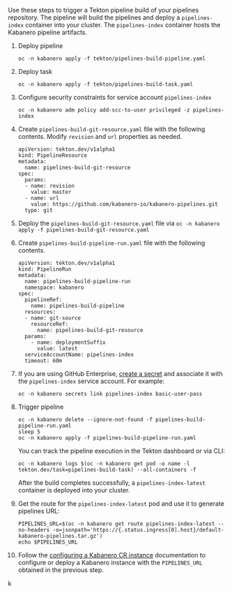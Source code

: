 
Use these steps to trigger a Tekton pipeline build of your pipelines repository. The pipeline will build the pipelines and deploy a `pipelines-index` container into your cluster. The `pipelines-index` container hosts the Kabanero pipeline artifacts.

1. Deploy pipeline
    ```
    oc -n kabanero apply -f tekton/pipelines-build-pipeline.yaml 
    ```
1. Deploy task
    ```
    oc -n kabanero apply -f tekton/pipelines-build-task.yaml 
    ```

1. Configure security constraints for service account `pipelines-index`
    ```
    oc -n kabanero adm policy add-scc-to-user privileged -z pipelines-index
    ```

1. Create `pipelines-build-git-resource.yaml` file with the following contents. Modify `revision` and `url` properties as needed. 
    ```
    apiVersion: tekton.dev/v1alpha1
    kind: PipelineResource
    metadata:
      name: pipelines-build-git-resource
    spec:
      params:
      - name: revision
        value: master
      - name: url
        value: https://github.com/kabanero-io/kabanero-pipelines.git
      type: git
    ```

1. Deploy the `pipelines-build-git-resource.yaml` file via `oc -n kabanero apply -f pipelines-build-git-resource.yaml`

1. Create `pipelines-build-pipeline-run.yaml` file with the following contents.

    ```
    apiVersion: tekton.dev/v1alpha1
    kind: PipelineRun
    metadata:
      name: pipelines-build-pipeline-run
      namespace: kabanero
    spec:
      pipelineRef:
        name: pipelines-build-pipeline
      resources:
      - name: git-source
        resourceRef:
          name: pipelines-build-git-resource
      params:
        - name: deploymentSuffix
          value: latest
      serviceAccountName: pipelines-index
      timeout: 60m
    ```

1. If you are using GitHub Enterprise, [create a secret](https://github.com/tektoncd/pipeline/blob/master/docs/auth.md#basic-authentication-git) and associate it with the `pipelines-index` service account. For example:
    ```
    oc -n kabanero secrets link pipelines-index basic-user-pass
    ```

1. Trigger pipeline
    ```
    oc -n kabanero delete --ignore-not-found -f pipelines-build-pipeline-run.yaml
    sleep 5
    oc -n kabanero apply -f pipelines-build-pipeline-run.yaml
    ```

    You can track the pipeline execution in the Tekton dashboard or via CLI:
    ```
    oc -n kabanero logs $(oc -n kabanero get pod -o name -l tekton.dev/task=pipelines-build-task) --all-containers -f 
    ```

   After the build completes successfully, a `pipelines-index-latest` container is deployed into your cluster.

1. Get the route for the `pipelines-index-latest` pod and use it to generate pipelines URL:

    ```
    PIPELINES_URL=$(oc -n kabanero get route pipelines-index-latest --no-headers -o=jsonpath='https://{.status.ingress[0].host}/default-kabanero-pipelines.tar.gz')
    echo $PIPELINES_URL
    ```

1. Follow the [configuring a Kabanero CR instance](https://kabanero.io/docs/ref/general/configuration/kabanero-cr-config.html) documentation to configure or deploy a Kabanero instance with the `PIPELINES_URL` obtained in the previous step. 

k